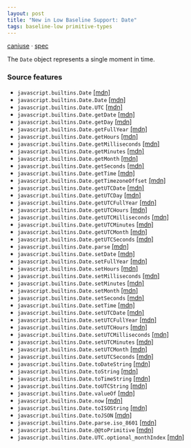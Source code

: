 ```yaml
---
layout: post
title: "New in Low Baseline Support: Date"
tags: baseline-low primitive-types
---
```


[caniuse](https://caniuse.com/?search=date) · [spec](https://tc39.es/ecma262/multipage/numbers-and-dates.html#sec-date-objects)

The `Date` object represents a single moment in time.

### Source features

- ``javascript.builtins.Date`` [[mdn]](https://https://developer.mozilla.org/en-US/search?q=javascript.builtins.Date)
- ``javascript.builtins.Date.Date`` [[mdn]](https://https://developer.mozilla.org/en-US/search?q=javascript.builtins.Date.Date)
- ``javascript.builtins.Date.UTC`` [[mdn]](https://https://developer.mozilla.org/en-US/search?q=javascript.builtins.Date.UTC)
- ``javascript.builtins.Date.getDate`` [[mdn]](https://https://developer.mozilla.org/en-US/search?q=javascript.builtins.Date.getDate)
- ``javascript.builtins.Date.getDay`` [[mdn]](https://https://developer.mozilla.org/en-US/search?q=javascript.builtins.Date.getDay)
- ``javascript.builtins.Date.getFullYear`` [[mdn]](https://https://developer.mozilla.org/en-US/search?q=javascript.builtins.Date.getFullYear)
- ``javascript.builtins.Date.getHours`` [[mdn]](https://https://developer.mozilla.org/en-US/search?q=javascript.builtins.Date.getHours)
- ``javascript.builtins.Date.getMilliseconds`` [[mdn]](https://https://developer.mozilla.org/en-US/search?q=javascript.builtins.Date.getMilliseconds)
- ``javascript.builtins.Date.getMinutes`` [[mdn]](https://https://developer.mozilla.org/en-US/search?q=javascript.builtins.Date.getMinutes)
- ``javascript.builtins.Date.getMonth`` [[mdn]](https://https://developer.mozilla.org/en-US/search?q=javascript.builtins.Date.getMonth)
- ``javascript.builtins.Date.getSeconds`` [[mdn]](https://https://developer.mozilla.org/en-US/search?q=javascript.builtins.Date.getSeconds)
- ``javascript.builtins.Date.getTime`` [[mdn]](https://https://developer.mozilla.org/en-US/search?q=javascript.builtins.Date.getTime)
- ``javascript.builtins.Date.getTimezoneOffset`` [[mdn]](https://https://developer.mozilla.org/en-US/search?q=javascript.builtins.Date.getTimezoneOffset)
- ``javascript.builtins.Date.getUTCDate`` [[mdn]](https://https://developer.mozilla.org/en-US/search?q=javascript.builtins.Date.getUTCDate)
- ``javascript.builtins.Date.getUTCDay`` [[mdn]](https://https://developer.mozilla.org/en-US/search?q=javascript.builtins.Date.getUTCDay)
- ``javascript.builtins.Date.getUTCFullYear`` [[mdn]](https://https://developer.mozilla.org/en-US/search?q=javascript.builtins.Date.getUTCFullYear)
- ``javascript.builtins.Date.getUTCHours`` [[mdn]](https://https://developer.mozilla.org/en-US/search?q=javascript.builtins.Date.getUTCHours)
- ``javascript.builtins.Date.getUTCMilliseconds`` [[mdn]](https://https://developer.mozilla.org/en-US/search?q=javascript.builtins.Date.getUTCMilliseconds)
- ``javascript.builtins.Date.getUTCMinutes`` [[mdn]](https://https://developer.mozilla.org/en-US/search?q=javascript.builtins.Date.getUTCMinutes)
- ``javascript.builtins.Date.getUTCMonth`` [[mdn]](https://https://developer.mozilla.org/en-US/search?q=javascript.builtins.Date.getUTCMonth)
- ``javascript.builtins.Date.getUTCSeconds`` [[mdn]](https://https://developer.mozilla.org/en-US/search?q=javascript.builtins.Date.getUTCSeconds)
- ``javascript.builtins.Date.parse`` [[mdn]](https://https://developer.mozilla.org/en-US/search?q=javascript.builtins.Date.parse)
- ``javascript.builtins.Date.setDate`` [[mdn]](https://https://developer.mozilla.org/en-US/search?q=javascript.builtins.Date.setDate)
- ``javascript.builtins.Date.setFullYear`` [[mdn]](https://https://developer.mozilla.org/en-US/search?q=javascript.builtins.Date.setFullYear)
- ``javascript.builtins.Date.setHours`` [[mdn]](https://https://developer.mozilla.org/en-US/search?q=javascript.builtins.Date.setHours)
- ``javascript.builtins.Date.setMilliseconds`` [[mdn]](https://https://developer.mozilla.org/en-US/search?q=javascript.builtins.Date.setMilliseconds)
- ``javascript.builtins.Date.setMinutes`` [[mdn]](https://https://developer.mozilla.org/en-US/search?q=javascript.builtins.Date.setMinutes)
- ``javascript.builtins.Date.setMonth`` [[mdn]](https://https://developer.mozilla.org/en-US/search?q=javascript.builtins.Date.setMonth)
- ``javascript.builtins.Date.setSeconds`` [[mdn]](https://https://developer.mozilla.org/en-US/search?q=javascript.builtins.Date.setSeconds)
- ``javascript.builtins.Date.setTime`` [[mdn]](https://https://developer.mozilla.org/en-US/search?q=javascript.builtins.Date.setTime)
- ``javascript.builtins.Date.setUTCDate`` [[mdn]](https://https://developer.mozilla.org/en-US/search?q=javascript.builtins.Date.setUTCDate)
- ``javascript.builtins.Date.setUTCFullYear`` [[mdn]](https://https://developer.mozilla.org/en-US/search?q=javascript.builtins.Date.setUTCFullYear)
- ``javascript.builtins.Date.setUTCHours`` [[mdn]](https://https://developer.mozilla.org/en-US/search?q=javascript.builtins.Date.setUTCHours)
- ``javascript.builtins.Date.setUTCMilliseconds`` [[mdn]](https://https://developer.mozilla.org/en-US/search?q=javascript.builtins.Date.setUTCMilliseconds)
- ``javascript.builtins.Date.setUTCMinutes`` [[mdn]](https://https://developer.mozilla.org/en-US/search?q=javascript.builtins.Date.setUTCMinutes)
- ``javascript.builtins.Date.setUTCMonth`` [[mdn]](https://https://developer.mozilla.org/en-US/search?q=javascript.builtins.Date.setUTCMonth)
- ``javascript.builtins.Date.setUTCSeconds`` [[mdn]](https://https://developer.mozilla.org/en-US/search?q=javascript.builtins.Date.setUTCSeconds)
- ``javascript.builtins.Date.toDateString`` [[mdn]](https://https://developer.mozilla.org/en-US/search?q=javascript.builtins.Date.toDateString)
- ``javascript.builtins.Date.toString`` [[mdn]](https://https://developer.mozilla.org/en-US/search?q=javascript.builtins.Date.toString)
- ``javascript.builtins.Date.toTimeString`` [[mdn]](https://https://developer.mozilla.org/en-US/search?q=javascript.builtins.Date.toTimeString)
- ``javascript.builtins.Date.toUTCString`` [[mdn]](https://https://developer.mozilla.org/en-US/search?q=javascript.builtins.Date.toUTCString)
- ``javascript.builtins.Date.valueOf`` [[mdn]](https://https://developer.mozilla.org/en-US/search?q=javascript.builtins.Date.valueOf)
- ``javascript.builtins.Date.now`` [[mdn]](https://https://developer.mozilla.org/en-US/search?q=javascript.builtins.Date.now)
- ``javascript.builtins.Date.toISOString`` [[mdn]](https://https://developer.mozilla.org/en-US/search?q=javascript.builtins.Date.toISOString)
- ``javascript.builtins.Date.toJSON`` [[mdn]](https://https://developer.mozilla.org/en-US/search?q=javascript.builtins.Date.toJSON)
- ``javascript.builtins.Date.parse.iso_8601`` [[mdn]](https://https://developer.mozilla.org/en-US/search?q=javascript.builtins.Date.parse.iso_8601)
- ``javascript.builtins.Date.@@toPrimitive`` [[mdn]](https://https://developer.mozilla.org/en-US/search?q=javascript.builtins.Date.@@toPrimitive)
- ``javascript.builtins.Date.UTC.optional_monthIndex`` [[mdn]](https://https://developer.mozilla.org/en-US/search?q=javascript.builtins.Date.UTC.optional_monthIndex)

